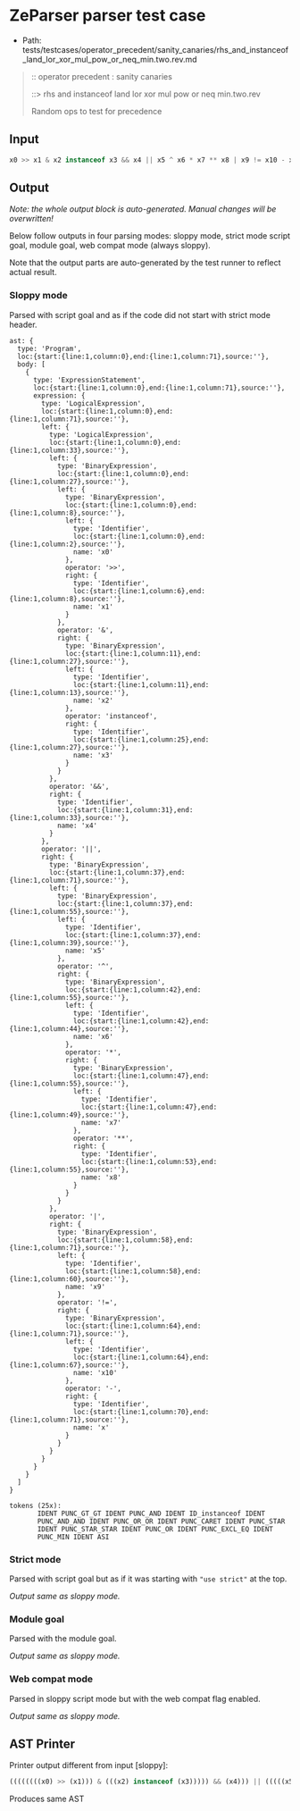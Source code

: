 # ZeParser parser test case

- Path: tests/testcases/operator_precedent/sanity_canaries/rhs_and_instanceof_land_lor_xor_mul_pow_or_neq_min.two.rev.md

> :: operator precedent : sanity canaries
>
> ::> rhs and instanceof land lor xor mul pow or neq min.two.rev
>
> Random ops to test for precedence

## Input

`````js
x0 >> x1 & x2 instanceof x3 && x4 || x5 ^ x6 * x7 ** x8 | x9 != x10 - x
`````

## Output

_Note: the whole output block is auto-generated. Manual changes will be overwritten!_

Below follow outputs in four parsing modes: sloppy mode, strict mode script goal, module goal, web compat mode (always sloppy).

Note that the output parts are auto-generated by the test runner to reflect actual result.

### Sloppy mode

Parsed with script goal and as if the code did not start with strict mode header.

`````
ast: {
  type: 'Program',
  loc:{start:{line:1,column:0},end:{line:1,column:71},source:''},
  body: [
    {
      type: 'ExpressionStatement',
      loc:{start:{line:1,column:0},end:{line:1,column:71},source:''},
      expression: {
        type: 'LogicalExpression',
        loc:{start:{line:1,column:0},end:{line:1,column:71},source:''},
        left: {
          type: 'LogicalExpression',
          loc:{start:{line:1,column:0},end:{line:1,column:33},source:''},
          left: {
            type: 'BinaryExpression',
            loc:{start:{line:1,column:0},end:{line:1,column:27},source:''},
            left: {
              type: 'BinaryExpression',
              loc:{start:{line:1,column:0},end:{line:1,column:8},source:''},
              left: {
                type: 'Identifier',
                loc:{start:{line:1,column:0},end:{line:1,column:2},source:''},
                name: 'x0'
              },
              operator: '>>',
              right: {
                type: 'Identifier',
                loc:{start:{line:1,column:6},end:{line:1,column:8},source:''},
                name: 'x1'
              }
            },
            operator: '&',
            right: {
              type: 'BinaryExpression',
              loc:{start:{line:1,column:11},end:{line:1,column:27},source:''},
              left: {
                type: 'Identifier',
                loc:{start:{line:1,column:11},end:{line:1,column:13},source:''},
                name: 'x2'
              },
              operator: 'instanceof',
              right: {
                type: 'Identifier',
                loc:{start:{line:1,column:25},end:{line:1,column:27},source:''},
                name: 'x3'
              }
            }
          },
          operator: '&&',
          right: {
            type: 'Identifier',
            loc:{start:{line:1,column:31},end:{line:1,column:33},source:''},
            name: 'x4'
          }
        },
        operator: '||',
        right: {
          type: 'BinaryExpression',
          loc:{start:{line:1,column:37},end:{line:1,column:71},source:''},
          left: {
            type: 'BinaryExpression',
            loc:{start:{line:1,column:37},end:{line:1,column:55},source:''},
            left: {
              type: 'Identifier',
              loc:{start:{line:1,column:37},end:{line:1,column:39},source:''},
              name: 'x5'
            },
            operator: '^',
            right: {
              type: 'BinaryExpression',
              loc:{start:{line:1,column:42},end:{line:1,column:55},source:''},
              left: {
                type: 'Identifier',
                loc:{start:{line:1,column:42},end:{line:1,column:44},source:''},
                name: 'x6'
              },
              operator: '*',
              right: {
                type: 'BinaryExpression',
                loc:{start:{line:1,column:47},end:{line:1,column:55},source:''},
                left: {
                  type: 'Identifier',
                  loc:{start:{line:1,column:47},end:{line:1,column:49},source:''},
                  name: 'x7'
                },
                operator: '**',
                right: {
                  type: 'Identifier',
                  loc:{start:{line:1,column:53},end:{line:1,column:55},source:''},
                  name: 'x8'
                }
              }
            }
          },
          operator: '|',
          right: {
            type: 'BinaryExpression',
            loc:{start:{line:1,column:58},end:{line:1,column:71},source:''},
            left: {
              type: 'Identifier',
              loc:{start:{line:1,column:58},end:{line:1,column:60},source:''},
              name: 'x9'
            },
            operator: '!=',
            right: {
              type: 'BinaryExpression',
              loc:{start:{line:1,column:64},end:{line:1,column:71},source:''},
              left: {
                type: 'Identifier',
                loc:{start:{line:1,column:64},end:{line:1,column:67},source:''},
                name: 'x10'
              },
              operator: '-',
              right: {
                type: 'Identifier',
                loc:{start:{line:1,column:70},end:{line:1,column:71},source:''},
                name: 'x'
              }
            }
          }
        }
      }
    }
  ]
}

tokens (25x):
       IDENT PUNC_GT_GT IDENT PUNC_AND IDENT ID_instanceof IDENT
       PUNC_AND_AND IDENT PUNC_OR_OR IDENT PUNC_CARET IDENT PUNC_STAR
       IDENT PUNC_STAR_STAR IDENT PUNC_OR IDENT PUNC_EXCL_EQ IDENT
       PUNC_MIN IDENT ASI
`````

### Strict mode

Parsed with script goal but as if it was starting with `"use strict"` at the top.

_Output same as sloppy mode._

### Module goal

Parsed with the module goal.

_Output same as sloppy mode._

### Web compat mode

Parsed in sloppy script mode but with the web compat flag enabled.

_Output same as sloppy mode._

## AST Printer

Printer output different from input [sloppy]:

````js
((((((((x0) >> (x1))) & (((x2) instanceof (x3))))) && (x4))) || (((((x5) ^ (((x6) * (((x7) ** (x8))))))) | (((x9) != (((x10) - (x))))))));
````

Produces same AST
